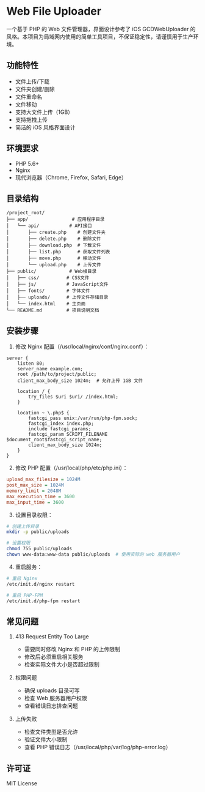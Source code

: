 # Web File Uploader

一个基于 PHP 的 Web 文件管理器，界面设计参考了 iOS GCDWebUploader 的风格。本项目为局域网内使用的简单工具项目，不保证稳定性，请谨慎用于生产环境。


## 功能特性

- 文件上传/下载
- 文件夹创建/删除
- 文件重命名
- 文件移动
- 支持大文件上传（1GB）
- 支持拖拽上传
- 简洁的 iOS 风格界面设计

## 环境要求

- PHP 5.6+
- Nginx
- 现代浏览器（Chrome, Firefox, Safari, Edge）

## 目录结构

```
/project_root/
├── app/                # 应用程序目录
│   └── api/           # API接口
│       ├── create.php    # 创建文件夹
│       ├── delete.php    # 删除文件
│       ├── download.php  # 下载文件
│       ├── list.php      # 获取文件列表
│       ├── move.php      # 移动文件
│       └── upload.php    # 上传文件
├── public/            # Web根目录
│   ├── css/          # CSS文件
│   ├── js/           # JavaScript文件
│   ├── fonts/        # 字体文件
│   ├── uploads/      # 上传文件存储目录
│   └── index.html    # 主页面
└── README.md         # 项目说明文档
```

## 安装步骤

1. 修改 Nginx 配置（/usr/local/nginx/conf/nginx.conf）：

```nginx
server {
    listen 80;
    server_name example.com;
    root /path/to/project/public;
    client_max_body_size 1024m;  # 允许上传 1GB 文件
    
    location / {
        try_files $uri $uri/ /index.html;
    }
    
    location ~ \.php$ {
        fastcgi_pass unix:/var/run/php-fpm.sock;
        fastcgi_index index.php;
        include fastcgi_params;
        fastcgi_param SCRIPT_FILENAME $document_root$fastcgi_script_name;
        client_max_body_size 1024m;
    }
}
```

2. 修改 PHP 配置（/usr/local/php/etc/php.ini）：

```ini
upload_max_filesize = 1024M
post_max_size = 1024M
memory_limit = 2048M
max_execution_time = 3600
max_input_time = 3600
```

3. 设置目录权限：

```bash
# 创建上传目录
mkdir -p public/uploads

# 设置权限
chmod 755 public/uploads
chown www-data:www-data public/uploads  # 使用实际的 web 服务器用户
```

4. 重启服务：

```bash
# 重启 Nginx
/etc/init.d/nginx restart

# 重启 PHP-FPM
/etc/init.d/php-fpm restart
```

## 常见问题

1. 413 Request Entity Too Large
   - 需要同时修改 Nginx 和 PHP 的上传限制
   - 修改后必须重启相关服务
   - 检查实际文件大小是否超过限制

2. 权限问题
   - 确保 uploads 目录可写
   - 检查 Web 服务器用户权限
   - 查看错误日志排查问题

3. 上传失败
   - 检查文件类型是否允许
   - 验证文件大小限制
   - 查看 PHP 错误日志（/usr/local/php/var/log/php-error.log）

## 许可证

MIT License
